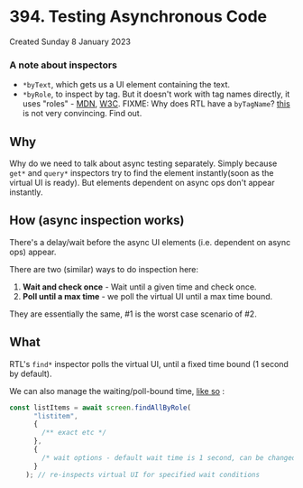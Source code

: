 # 394. Testing Asynchronous Code
Created Sunday 8 January 2023

### A note about inspectors
- `*byText`, which gets us a UI element containing the text.
-  `*byRole`, to inspect by tag. But it doesn't work with tag names directly, it uses "roles" - [MDN](https://developer.mozilla.org/en-US/docs/Web/Accessibility/ARIA/ARIA_Techniques#states_and_properties), [W3C](https://www.w3.org/TR/html-aria/#docconformance).
FIXME: Why does RTL have a `byTagName`? [this](https://github.com/testing-library/react-testing-library/issues/853) is not very convincing. Find out.

## Why
Why do we need to talk about async testing separately. Simply because `get*` and `query*` inspectors try to find the element instantly(soon as the virtual UI is ready). But elements dependent on async ops don't appear instantly.


## How (async inspection works)
There's a delay/wait before the async UI elements (i.e. dependent on async ops) appear.

There are two (similar) ways to do inspection here:
1. **Wait and check once** - Wait until a given time and check once.
2. **Poll until a max time** - we poll the virtual UI until a max time bound.

They are essentially the same, \#1 is the worst case scenario of \#2.


## What
RTL's `find*` inspector polls the virtual UI, until a fixed time bound (1 second by default).

We can also manage the waiting/poll-bound time, [like so](https://github.com/exemplar-codes/testing-react-apps-first-tutorial/tree/b05bd19911e230a97a4570961dd664bee2636c2b) :
```js
const listItems = await screen.findAllByRole(
      "listitem",
      {
        /** exact etc */
      },
      {
        /* wait options - default wait time is 1 second, can be changed */
      }
    ); // re-inspects virtual UI for specified wait conditions
```